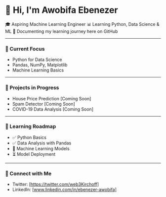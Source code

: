 # 👋 Hi, I'm Awobifa Ebenezer

🎓 Aspiring Machine Learning Engineer
📊 Learning Python, Data Science & ML
🚀 Documenting my learning journey here on GitHub

---

### 📘 Current Focus

* Python for Data Science
* Pandas, NumPy, Matplotlib
* Machine Learning Basics

---

### 🔨 Projects in Progress

* House Price Prediction \[Coming Soon]
* Spam Detector \[Coming Soon]
* COVID-19 Data Analysis \[Coming Soon]

---

### 🧱 Learning Roadmap

* ✅ Python Basics
* ✅ Data Analysis with Pandas
* 🔄 Machine Learning Models
* ⏳ Model Deployment

---

### 📍 Connect with Me

  * Twitter: [https://twitter.com/web3Kirchoff]
* LinkedIn: [www.linkedin.com/in/ebenezer-awobifa]

  
